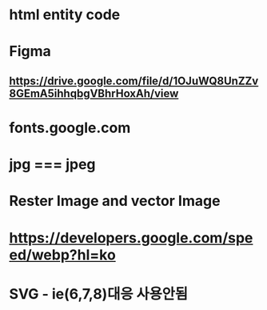# html entity code

# Figma

## https://drive.google.com/file/d/1OJuWQ8UnZZv8GEmA5ihhqbgVBhrHoxAh/view

# fonts.google.com

# jpg === jpeg

# Rester Image and vector Image

# https://developers.google.com/speed/webp?hl=ko

# SVG - ie(6,7,8)대응 사용안됨
